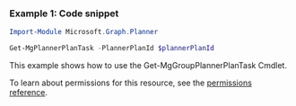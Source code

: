 ### Example 1: Code snippet

```powershellImport-Module Microsoft.Graph.Planner

Get-MgPlannerPlanTask -PlannerPlanId $plannerPlanId
```
This example shows how to use the Get-MgGroupPlannerPlanTask Cmdlet.
To learn about permissions for this resource, see the [permissions reference](/graph/permissions-reference).

